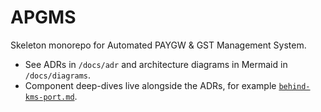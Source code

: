 ﻿# APGMS
Skeleton monorepo for Automated PAYGW & GST Management System.

- See ADRs in `/docs/adr` and architecture diagrams in Mermaid in `/docs/diagrams`.
- Component deep-dives live alongside the ADRs, for example [`behind-kms-port.md`](./behind-kms-port.md).